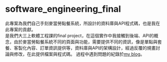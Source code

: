 # software_engineering_final
此專案為我們自己手刻麥當勞點餐系統，所設計的資料庫與API程式碼，也是我在此專案的貢獻。  
是我們大三上軟體工程課的final project，在這個實作中我接觸到後端、API的概念，由於麥當勞點餐系統不同的頁面與功能，需要提供不同的資訊，像是單點與套餐、客製化內容、訂單資訊提供等，資料庫與API的架構設計，經過反覆的規畫討論與修改，在此提供檔案與程式碼。
過程中遇到問題的紀錄於[my blog](https://peggyshenblog.blogspot.com/2023/03/cross-origin-request-blocked-mixed.html)。
